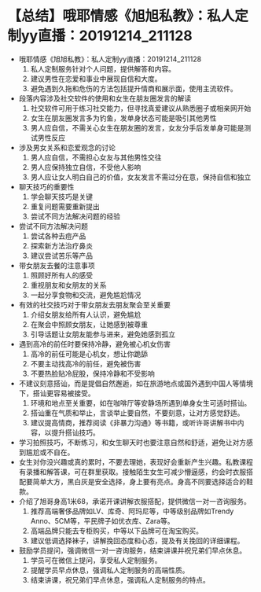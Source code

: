 # 【总结】哦耶情感《旭旭私教》：私人定制yy直播：20191214_211128

-   哦耶情感《旭旭私教》：私人定制yy直播：20191214_211128
    1.  私人定制服务针对个人问题，提供解答和内容。
    2.  建议男性在恋爱和事业中展现自信和大度。
    3.  避免遇到久拖和危伤的方法包括提升情商和展示面，使用主流软件。
-   段落内容涉及社交软件的使用和女生在朋友圈发言的解读
    1.  社交软件可用于练习社交能力，但寻找真爱建议从熟悉圈子或相亲网开始
    2.  女生在朋友圈发言多为钓鱼，发单身状态可能是吸引其他男性
    3.  男人应自信，不需关心女生在朋友圈的发言，女友分手后发单身可能是测试男性反应
-   涉及男女关系和恋爱观念的讨论
    1.  男人应自信，不需担心女友与其他男性交往
    2.  男人应保持独立自信，不受他人影响
    3.  男人应让女人明白自己的价值，女友发言不需过分在意，保持自信和独立
-   聊天技巧的重要性
    1.  学会聊天技巧是关键
    2.  重复问题需要重新提出
    3.  尝试不同方法解决问题的经验
-   尝试不同方法解决问题
    1.  尝试各种去痘产品
    2.  探索新方法治疗鼻炎
    3.  建议尝试苦乐等产品
-   带女朋友去餐的注意事项
    1.  照顾好所有人的感受
    2.  重视朋友和女朋友的关系
    3.  一起分享食物和交流，避免尴尬情况
-   有效的社交技巧对于带女朋友去朋友聚会至关重要
    1.  介绍女朋友给所有人认识，避免尴尬
    2.  在聚会中照顾女朋友，让她感到被尊重
    3.  引导话题让女朋友能参与进来，避免她感到孤立
-   遇到高冷的前任时要保持冷静，避免被心机女伤害
    1.  高冷的前任可能是心机女，想让你跪舔
    2.  不要主动找高冷的前任，避免被伤害
    3.  不要热脸贴冷屁股，保持冷静和不受影响
-   不建议刻意搭讪，而是提倡自然邂逅，如在旅游地点或国外遇到中国人等情境下，搭讪更容易被接受。
    1.  环境和地点至关重要，如在咖啡厅等安静场所遇到单身女生可适时搭讪。
    2.  搭讪重在气质和举止，言谈举止要自然，不要刻意，让对方感觉舒适。
    3.  建议提高情商，推荐阅读《非暴力沟通》等书籍，或听许哥讲解书中内容，以提升搭讪技巧。
-   学习拍照技巧，不断练习，和女生聊天时也要注意自然和舒适，避免让对方感到尴尬或不自在。
-   女生对你没兴趣或真的累时，不要去理她，表现好会重新产生兴趣。私教课程有录播和解答课，可在群里获取。接触陌生女生可减少懵逼感，约会时衣服搭配要简单大方，黑白灰是安全选择，身上要有亮点。身高不同要选择适合的鞋款。
-   介绍了旭哥身高1米68，承诺开课讲解衣服搭配，提供微信一对一咨询服务。
    1.  推荐高端奢侈品牌如LV、库奇、阿玛尼等，中等级别品牌如Trendy Anno、5CM等，平民牌子如优衣库、Zara等。
    2.  高端品牌只能去专柜购买，中等以下品牌可在淘宝购买。
    3.  建议低调选择袜子，讲解挽回态度和心态，提及有关挽回的详细课程。
-   鼓励学员提问，强调微信一对一咨询服务，结束讲课并祝兄弟们早点休息。
    1.  学员可在微信上提问，享受私人定制服务。
    2.  提醒学员早点休息，强调私人定制服务的高端性质。
    3.  结束讲课，祝兄弟们早点休息，强调私人定制服务的特点。